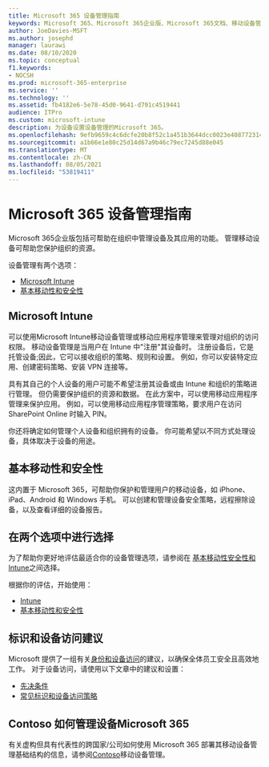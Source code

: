 ```yaml
---
title: Microsoft 365 设备管理指南
keywords: Microsoft 365、Microsoft 365企业版、Microsoft 365文档、移动设备管理、Intune
author: JoeDavies-MSFT
ms.author: josephd
manager: laurawi
ms.date: 08/10/2020
ms.topic: conceptual
f1.keywords:
- NOCSH
ms.prod: microsoft-365-enterprise
ms.service: ''
ms.technology: ''
ms.assetid: fb4182e6-5e78-45d0-9641-d791c4519441
audience: ITPro
ms.custom: microsoft-intune
description: 为设备设置设备管理的Microsoft 365。
ms.openlocfilehash: 9efb9659c4c6dcfe20b8f52c1a451b3644dcc0023e4087723141d6574db082ea
ms.sourcegitcommit: a1b66e1e80c25d14d67a9b46c79ec7245d88e045
ms.translationtype: MT
ms.contentlocale: zh-CN
ms.lasthandoff: 08/05/2021
ms.locfileid: "53819411"
---
```

# <a name="device-management-roadmap-for-microsoft-365"></a>Microsoft 365 设备管理指南

Microsoft 365企业版包括可帮助在组织中管理设备及其应用的功能。 管理移动设备可帮助您保护组织的资源。

设备管理有两个选项：

- [Microsoft Intune](#microsoft-intune)
- [基本移动性和安全性](#basic-mobility-and-security)

## <a name="microsoft-intune"></a>Microsoft Intune

可以使用Microsoft Intune移动设备管理或移动应用程序管理来管理对组织的访问权限。 移动设备管理是当用户在 Intune 中"注册"其设备时。 注册设备后，它是托管设备;因此，它可以接收组织的策略、规则和设置。 例如，你可以安装特定应用、创建密码策略、安装 VPN 连接等。

具有其自己的个人设备的用户可能不希望注册其设备或由 Intune 和组织的策略进行管理。 但仍需要保护组织的资源和数据。 在此方案中，可以使用移动应用程序管理来保护应用。 例如，可以使用移动应用程序管理策略，要求用户在访问 SharePoint Online 时输入 PIN。

你还将确定如何管理个人设备和组织拥有的设备。 你可能希望以不同方式处理设备，具体取决于设备的用途。

## <a name="basic-mobility-and-security"></a>基本移动性和安全性

这内置于 Microsoft 365，可帮助你保护和管理用户的移动设备，如 iPhone、iPad、Android 和 Windows 手机。 可以创建和管理设备安全策略，远程擦除设备，以及查看详细的设备报告。

## <a name="choose-between-the-two-options"></a>在两个选项中进行选择

为了帮助你更好地评估最适合你的设备管理选项，请参阅在 [基本移动性安全性和 Intune](/office365/securitycompliance/choose-between-mdm-and-intune)之间选择。

根据你的评估，开始使用：

- [Intune](/mem/intune/fundamentals/planning-guide)
- [基本移动性和安全性](https://support.microsoft.com/office/set-up-basic-mobility-and-security-dd892318-bc44-4eb1-af00-9db5430be3cd)
 
## <a name="identity-and-device-access-recommendations"></a>标识和设备访问建议

Microsoft 提供了一组有关[身份和设备访问](../security/office-365-security/microsoft-365-policies-configurations.md)的建议，以确保全体员工安全且高效地工作。 对于设备访问，请使用以下文章中的建议和设置：

- [先决条件](../security/office-365-security/identity-access-prerequisites.md)
- [常见标识和设备访问策略](../security/office-365-security/identity-access-policies.md)

## <a name="how-contoso-did-device-management-for-microsoft-365"></a>Contoso 如何管理设备Microsoft 365

有关虚构但具有代表性的跨国家/公司如何使用 Microsoft 365 部署其移动设备管理基础结构的信息，请参阅[Contoso](contoso-mdm.md)移动设备管理。